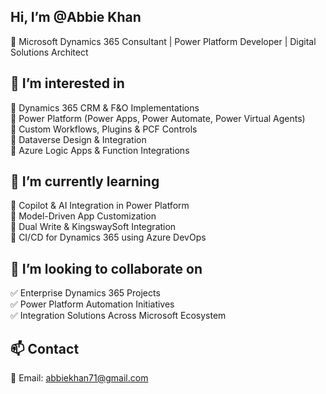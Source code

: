 ## Hi, I’m @Abbie Khan

🚀 Microsoft Dynamics 365 Consultant | Power Platform Developer | Digital Solutions Architect

## 👀 I’m interested in

🔹 Dynamics 365 CRM & F&O Implementations  
🔹 Power Platform (Power Apps, Power Automate, Power Virtual Agents)  
🔹 Custom Workflows, Plugins & PCF Controls  
🔹 Dataverse Design & Integration  
🔹 Azure Logic Apps & Function Integrations

## 🌱 I’m currently learning

📌 Copilot & AI Integration in Power Platform  
📌 Model-Driven App Customization  
📌 Dual Write & KingswaySoft Integration  
📌 CI/CD for Dynamics 365 using Azure DevOps

## 💞️ I’m looking to collaborate on

✅ Enterprise Dynamics 365 Projects  
✅ Power Platform Automation Initiatives  
✅ Integration Solutions Across Microsoft Ecosystem

## 📫 Contact

📧 Email: abbiekhan71@gmail.com

